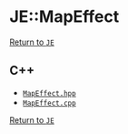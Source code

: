 # JE::MapEffect

[Return to `JE`](/docs/je.md)

## C++

- [`MapEffect.hpp`](/src/je/MapEffect.hpp)
- [`MapEffect.cpp`](/src/je/MapEffect.cpp)

[Return to `JE`](/docs/je.md)